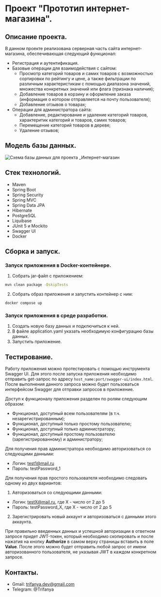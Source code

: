 # Проект "Прототип интернет-магазина".

## Описание проекта.
В данном проекте реализована серверная часть сайта интернет-магазина, обеспечивающая следующий функционал:
- Регистрация и аутентификация.
- Базовые операции для взаимодействия с сайтом:
  - Просмотр категорий товаров и самих товаров с возможностью сортировки по рейтингу и цене, а также фильтрации
 по различным характеристикам с помощью диапазона значений, множества конкретных значений или флага (признака наличия);
  - Добавление товаров в корзину и оформление заказа (информация о котором отправляется на почту пользователя);
  - Добавление отзывов о товарах;
- Операции для администратора сайта:
  - Добавление, редактирование и удаление категорий товаров, характеритик категорий и товаров, самих товаров;
  - Перемещение категорий товаров в дереве;
  - Удаление отзывов;

## Модель базы данных.
![Схема базы данных для проекта _Интернет-магазин](https://github.com/Trifanya/online-store/assets/80362982/5daf07f7-3272-4744-a711-30b748c7e5a3)

## Стек технологий.
- Maven
- Spring Boot
- Spring Security
- Spring MVC
- Spring Data JPA
- Hibernate
- PostgreSQL
- Liquibase
- JUnit 5 и Mockito
- Swagger UI
- Docker

## Сборка и запуск.
### Запуск приложения в Docker-контейнере.
1. Собрать jar-файл с приложением:
```sh
mvn clean package -DskipTests
```
2. Собрать образ приложения и запустить контейнер с ним:
```sh
docker compose up
```
### Запуск приложения в среде разработки.
1. Создать новую базу данных и подключиться к ней.
2. В файле application.yaml указать необходимую конфигурацию базы данных.
3. Запустить приложение.

## Тестирование.
Работу приложения можно протестировать с помощью инструмента Swagger UI. Для этого после запуска приложения необходимо 
отправить get-запрос по адресу ```host_name:port/swagger-ui/index.html```. После выполнения данного запроса можно будет пользоваться 
интерфейсом Swagger для отправки запросов в приложение.
 
Доступ к функционалу приложения разделен по ролям следующим образом:
 - Функционал, доступный всем пользователям (в т.ч. незарегистрированным);
 - Функционал, доступный только простому пользователю;
 - Функционал, доступный только администратору;
 - Функционал, доступный простому пользователю (зарегистрированному) и администратору;

Для получения прав администратора необходимо авторизоваться со следующими данными:
- Логин: test1@mail.ru
- Пароль: testPassword_1

Для получения прав простого пользователя необходимо следовать одному из двух вариантов:
1. Авторизоваться со следующими данными:
  - Логин: testX@mail.ru, где X - число от 2 до 5
  - Пароль: testPassword_X, где X - число от 2 до 5
2. Зарегистрировать новый аккаунт и авторизоваться с данными этого аккаунта.

При правильно введенных данных и успешной авторизации в ответном запросе придет JWT-токен, который необходимо скопировать и после
нажатия на кнопку **Authorize** в самом верху страницы вставить в поле **Value**. После этого можно будет отправить любой запрос от имени
авторизованного пользователя, не указывая JWT в каждом конкретном запросе.
    
## Контакты.
- Gmail: trifanya.dev@gmail.com
- Telegram: @Trifanya
